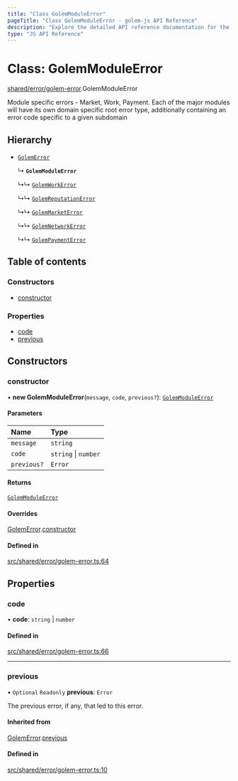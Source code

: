 ```yaml
---
title: "Class GolemModuleError"
pageTitle: "Class GolemModuleError - golem-js API Reference"
description: "Explore the detailed API reference documentation for the Class GolemModuleError within the golem-js SDK for the Golem Network."
type: "JS API Reference"
---
```

# Class: GolemModuleError

[shared/error/golem-error](../modules/shared_error_golem_error).GolemModuleError

Module specific errors - Market, Work, Payment.
Each of the major modules will have its own domain specific root error type,
additionally containing an error code specific to a given subdomain

## Hierarchy

- [`GolemError`](shared_error_golem_error.GolemError)

  ↳ **`GolemModuleError`**

  ↳↳ [`GolemWorkError`](activity_exe_unit_error.GolemWorkError)

  ↳↳ [`GolemReputationError`](experimental_reputation_error.GolemReputationError)

  ↳↳ [`GolemMarketError`](market_error.GolemMarketError)

  ↳↳ [`GolemNetworkError`](network_error.GolemNetworkError)

  ↳↳ [`GolemPaymentError`](payment_error.GolemPaymentError)

## Table of contents

### Constructors

- [constructor](shared_error_golem_error.GolemModuleError#constructor)

### Properties

- [code](shared_error_golem_error.GolemModuleError#code)
- [previous](shared_error_golem_error.GolemModuleError#previous)

## Constructors

### constructor

• **new GolemModuleError**(`message`, `code`, `previous?`): [`GolemModuleError`](shared_error_golem_error.GolemModuleError)

#### Parameters

| Name | Type |
| :------ | :------ |
| `message` | `string` |
| `code` | `string` \| `number` |
| `previous?` | `Error` |

#### Returns

[`GolemModuleError`](shared_error_golem_error.GolemModuleError)

#### Overrides

[GolemError](shared_error_golem_error.GolemError).[constructor](shared_error_golem_error.GolemError#constructor)

#### Defined in

[src/shared/error/golem-error.ts:64](https://github.com/golemfactory/golem-js/blob/ed1cf1df/src/shared/error/golem-error.ts#L64)

## Properties

### code

• **code**: `string` \| `number`

#### Defined in

[src/shared/error/golem-error.ts:66](https://github.com/golemfactory/golem-js/blob/ed1cf1df/src/shared/error/golem-error.ts#L66)

___

### previous

• `Optional` `Readonly` **previous**: `Error`

The previous error, if any, that led to this error.

#### Inherited from

[GolemError](shared_error_golem_error.GolemError).[previous](shared_error_golem_error.GolemError#previous)

#### Defined in

[src/shared/error/golem-error.ts:10](https://github.com/golemfactory/golem-js/blob/ed1cf1df/src/shared/error/golem-error.ts#L10)

